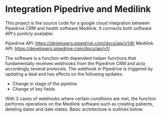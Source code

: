 # Integration Pipedrive and Medilink

This project is the source code for a google cloud integration between Pipedrive CRM and health software Medilink. It connects both software API's punlicly available:

Pipedrive API: https://developers.pipedrive.com/docs/api/v1/#/
Medilink API: https://developers.pipedrive.com/docs/api/v1/

The software is a function with dependent helper functions that fundamentally receives webhooks from the Pipedrive CRM and acta accordingly several protocols. The webhook in Pipedrive is triggered by updating a deal and has effects on the following updates:

- Change in stage of the pipeline
- Change of key fields

With 3 cases of webhooks where certain conditions are met, the function performs operations on the Medilink software such as creating patients, deleting dates and date states.
Basic architecture is outlines below.

